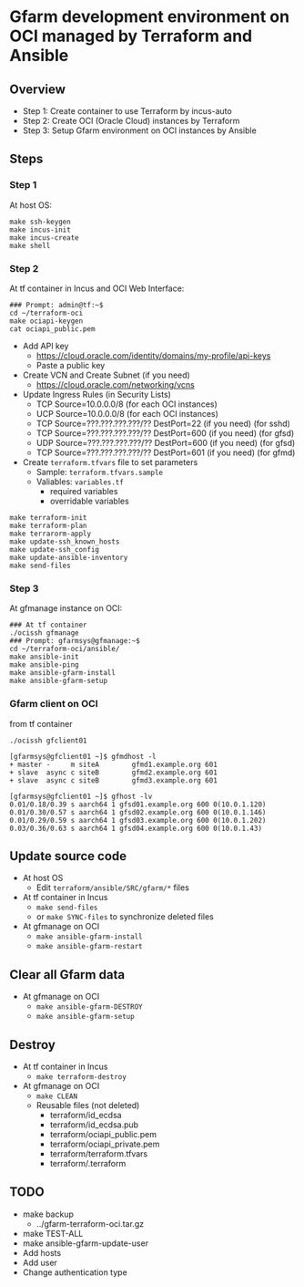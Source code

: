 # Gfarm development environment on OCI managed by Terraform and Ansible

## Overview

- Step 1: Create container to use Terraform by incus-auto
- Step 2: Create OCI (Oracle Cloud) instances by Terraform
- Step 3: Setup Gfarm environment on OCI instances by Ansible

## Steps

### Step 1

At host OS:

```
make ssh-keygen
make incus-init
make incus-create
make shell
```

### Step 2

At tf container in Incus and OCI Web Interface:

```
### Prompt: admin@tf:~$
cd ~/terraform-oci
make ociapi-keygen
cat ociapi_public.pem
```

- Add API key
  - <https://cloud.oracle.com/identity/domains/my-profile/api-keys>
  - Paste a public key
- Create VCN and Create Subnet (if you need)
  - <https://cloud.oracle.com/networking/vcns>
- Update Ingress Rules (in Security Lists)
  - TCP Source=10.0.0.0/8 (for each OCI instances)
  - UCP Source=10.0.0.0/8 (for each OCI instances)
  - TCP Source=???.???.???.???/?? DestPort=22 (if you need) (for sshd)
  - TCP Source=???.???.???.???/?? DestPort=600 (if you need) (for gfsd)
  - UDP Source=???.???.???.???/?? DestPort=600 (if you need) (for gfsd)
  - TCP Source=???.???.???.???/?? DestPort=601 (if you need) (for gfmd)
- Create `terraform.tfvars` file to set parameters
  - Sample: `terraform.tfvars.sample`
  - Valiables: `variables.tf`
    - required variables
    - overridable variables

```
make terraform-init
make terraform-plan
make terrarorm-apply
make update-ssh_known_hosts
make update-ssh_config
make update-ansible-inventory
make send-files
```

### Step 3

At gfmanage instance on OCI:

```
### At tf container
./ocissh gfmanage
### Prompt: gfarmsys@gfmanage:~$
cd ~/terraform-oci/ansible/
make ansible-init
make ansible-ping
make ansible-gfarm-install
make ansible-gfarm-setup
```

### Gfarm client on OCI

from tf container

```
./ocissh gfclient01
```

```
[gfarmsys@gfclient01 ~]$ gfmdhost -l
+ master -     m siteA        gfmd1.example.org 601
+ slave  async c siteB        gfmd2.example.org 601
+ slave  async c siteB        gfmd3.example.org 601

[gfarmsys@gfclient01 ~]$ gfhost -lv
0.01/0.18/0.39 s aarch64 1 gfsd01.example.org 600 0(10.0.1.120)
0.01/0.30/0.57 s aarch64 1 gfsd02.example.org 600 0(10.0.1.146)
0.01/0.29/0.59 s aarch64 1 gfsd03.example.org 600 0(10.0.1.202)
0.03/0.36/0.63 s aarch64 1 gfsd04.example.org 600 0(10.0.1.43)
```

## Update source code

- At host OS
  - Edit `terraform/ansible/SRC/gfarm/*` files
- At tf container in Incus
  - `make send-files`
  - or `make SYNC-files` to synchronize deleted files
- At gfmanage on OCI
  - `make ansible-gfarm-install`
  - `make ansible-gfarm-restart`

## Clear all Gfarm data

- At gfmanage on OCI
  - `make ansible-gfarm-DESTROY`
  - `make ansible-gfarm-setup`

## Destroy

- At tf container in Incus
  - `make terraform-destroy`
- At gfmanage on OCI
  - `make CLEAN`
  - Reusable files (not deleted)
    - terraform/id_ecdsa
    - terraform/id_ecdsa.pub
    - terraform/ociapi_public.pem
    - terraform/ociapi_private.pem
    - terraform/terraform.tfvars
    - terraform/.terraform

## TODO

- make backup
  - ../gfarm-terraform-oci.tar.gz
- make TEST-ALL
- make ansible-gfarm-update-user
- Add hosts
- Add user
- Change authentication type
